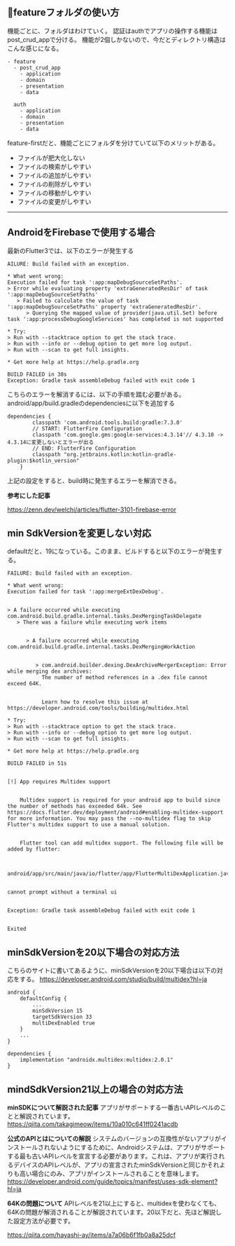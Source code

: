 ## 📁featureフォルダの使い方
機能ごとに、フォルダはわけていく。
認証はauthでアプリの操作する機能はpost_crud_appで分ける。
機能が2個しかないので、今だとディレクトリ構造はこんな感じになる。

```
- feature
  - post_crud_app
    - application
    - domain
    - presentation
    - data

  auth
    - application
    - domain
    - presentation
    - data
```

feature-firstだと、機能ごとにフォルダを分けていて以下のメリットがある。
- ファイルが肥大化しない
- ファイルの検索がしやすい
- ファイルの追加がしやすい
- ファイルの削除がしやすい
- ファイルの移動がしやすい
- ファイルの変更がしやすい

---------

## AndroidをFirebaseで使用する場合
最新のFlutter3では、以下のエラーが発生する
```
AILURE: Build failed with an exception.

* What went wrong:
Execution failed for task ':app:mapDebugSourceSetPaths'.
> Error while evaluating property 'extraGeneratedResDir' of task ':app:mapDebugSourceSetPaths'
   > Failed to calculate the value of task ':app:mapDebugSourceSetPaths' property 'extraGeneratedResDir'.
      > Querying the mapped value of provider(java.util.Set) before task ':app:processDebugGoogleServices' has completed is not supported

* Try:
> Run with --stacktrace option to get the stack trace.
> Run with --info or --debug option to get more log output.
> Run with --scan to get full insights.

* Get more help at https://help.gradle.org

BUILD FAILED in 38s
Exception: Gradle task assembleDebug failed with exit code 1
```

こちらのエラーを解消するには、以下の手順を踏む必要がある。
android/app/build.gradleのdependenciesに以下を追加する

```
dependencies {
        classpath 'com.android.tools.build:gradle:7.3.0'
        // START: FlutterFire Configuration
        classpath 'com.google.gms:google-services:4.3.14'// 4.3.10 -> 4.3.14に変更しないとエラーが出る
        // END: FlutterFire Configuration
        classpath "org.jetbrains.kotlin:kotlin-gradle-plugin:$kotlin_version"
    }
```

上記の設定をすると、build時に発生するエラーを解消できる。

**参考にした記事**

https://zenn.dev/welchi/articles/flutter-3101-firebase-error

## min SdkVersionを変更しない対応
defaultだと、19になっている。このまま、ビルドすると以下のエラーが発生する。
```
FAILURE: Build failed with an exception.

* What went wrong:
Execution failed for task ':app:mergeExtDexDebug'.


> A failure occurred while executing com.android.build.gradle.internal.tasks.DexMergingTaskDelegate
   > There was a failure while executing work items


      > A failure occurred while executing com.android.build.gradle.internal.tasks.DexMergingWorkAction


         > com.android.builder.dexing.DexArchiveMergerException: Error while merging dex archives:
           The number of method references in a .dex file cannot exceed 64K.


           Learn how to resolve this issue at https://developer.android.com/tools/building/multidex.html

* Try:
> Run with --stacktrace option to get the stack trace.
> Run with --info or --debug option to get more log output.
> Run with --scan to get full insights.

* Get more help at https://help.gradle.org

BUILD FAILED in 51s


[!] App requires Multidex support


    Multidex support is required for your android app to build since the number of methods has exceeded 64k. See https://docs.flutter.dev/deployment/android#enabling-multidex-support for more information. You may pass the --no-multidex flag to skip Flutter's multidex support to use a manual solution.


    Flutter tool can add multidex support. The following file will be added by flutter:


        android/app/src/main/java/io/flutter/app/FlutterMultiDexApplication.java


cannot prompt without a terminal ui


Exception: Gradle task assembleDebug failed with exit code 1


Exited
```

## minSdkVersionを20以下場合の対応方法
こちらのサイトに書いてあるように、minSdkVersionを20以下場合は以下の対応をする。
https://developer.android.com/studio/build/multidex?hl=ja

```
android {
    defaultConfig {
        ...
        minSdkVersion 15
        targetSdkVersion 33
        multiDexEnabled true
    }
    ...
}

dependencies {
    implementation "androidx.multidex:multidex:2.0.1"
}
```

## mindSdkVersion21以上の場合の対応方法

**minSDKについて解説された記事**
アプリがサポートする一番古いAPIレベルのことと解説されています。
https://qiita.com/takagimeow/items/10a010c641ff0241acdb

**公式のAPIとはについての解説**
システムのバージョンの互換性がないアプリがインストールされないようにするために、Androidシステムは、アプリがサポートする最も古いAPIレベルを宣言する必要があります。これは、アプリが実行されるデバイスのAPIレベルが、アプリの宣言されたminSdkVersionと同じかそれよりも高い場合にのみ、アプリがインストールされることを意味します。
https://developer.android.com/guide/topics/manifest/uses-sdk-element?hl=ja

**64Kの問題について**
APIレベルを21以上にすると、multidexを使わなくても、64Kの問題が解消されることが解説されています。20以下だと、先ほど解説した設定方法が必要です。

https://qiita.com/hayashi-ay/items/a7a06b6f1fb0a8a25dcf

